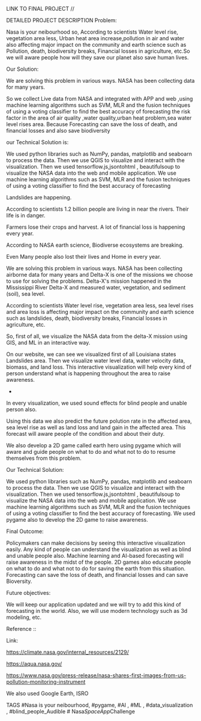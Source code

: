LINK TO FINAL PROJECT
//

DETAILED PROJECT DESCRIPTION
Problem:

Nasa is your neibourhood so,
According to scientists Water level rise, vegetation area less, Urban heat area increase,pollution in air and water also affecting major impact on the community and earth science such as Pollution, death, biodiversity breaks, Financial losses in agriculture, etc.So we will aware people how will they save our planet also save human lives.


Our Solution: 

We are solving this problem in various ways. NASA has been collecting data for many years.


So we collect Live data from NASA and integrated with APP and web ,using  machine learning algorithms such as SVM, MLR and the fusion techniques of using a voting classifier to find the best accuracy of forecasting the risk factor in the area of air quality ,water quality,urban heat problem,sea water level rises area. Because Forecasting can save the loss of death, and financial losses and also save biodiversity


our Technical Solution is:

We used python libraries such as NumPy, pandas, matplotlib and seaboarn to process the data. Then we use QGIS to visualize and interact with the visualization. Then we used tensorflow.js,jsontohtml , beautifulsoup to visualize the NASA data into the web and mobile application. We use machine learning algorithms such as SVM, MLR and the fusion techniques of using a voting classifier to find the best accuracy of forecasting



Landslides are happening. 


According to scientists 1.2 billion people are living in near the  rivers. Their life is in danger.


Farmers lose their crops and harvest. A lot of financial loss is happening every year.


According to NASA earth science, Biodiverse ecosystems are breaking.


Even Many people also lost their lives and Home in every year.




We are solving this problem in various ways. NASA has been collecting airborne data for many years and Delta-X is one of the missions we choose to use for solving the problems. Delta-X's mission happened in the Mississippi River Delta-X and measured water, vegetation, and sediment (soil), sea level. 




According to scientists Water level rise, vegetation area less, sea level rises and area loss is affecting major impact on the community and earth science such as landslides, death, biodiversity breaks, Financial losses in agriculture, etc.



So, first of all, we visualize the NASA data from the delta-X mission using GIS, and ML in an interactive way.



On our website, we can see we visualized first of all Louisiana states Landslides area. Then we visualize water level data, water velocity data, biomass, and land loss. This interactive visualization will help every kind of person understand what is happening throughout the area to raise awareness.


-


In every visualization, we used sound effects for blind people and unable person also. 


Using this data we also predict the future polution rate in the affected area, sea level rise as well as land loss and land gain in the affected area. This forecast will aware people of the condition and about their duty. 



We also develop a 2D game called earth hero using pygame which will aware and guide people on what to do and what not to do to resume themselves from this problem.


Our Technical Solution:


We used python libraries such as NumPy, pandas, matplotlib and seaboarn to process the data. Then we use QGIS to visualize and interact with the visualization. Then we used tensorflow.js,jsontohtml , beautifulsoup to visualize the NASA data into the web and mobile application. We use machine learning algorithms such as SVM, MLR and the fusion techniques of using a voting classifier to find the best accuracy of forecasting. We used pygame also to develop the 2D game to raise awareness.  



Final Outcome:



Policymakers can make decisions by seeing this interactive visualization easily.
Any kind of people can understand the visualization as well as blind and unable people also.
Machine learning and AI-based forecasting will raise awareness in the midst of the people.
2D games also educate people on what to do and what not to do for saving the earth from this situation. 
Forecasting can save the loss of death, and financial losses and can save Bioversity. 




Future objectives:



We will keep our application updated and we will try to add this kind of forecasting  in the world. Also, we will use modern technology such as 3d modeling, etc. 


Reference ::

Link: 

https://climate.nasa.gov/internal_resources/2129/


https://aqua.nasa.gov/


https://www.nasa.gov/press-release/nasa-shares-first-images-from-us-pollution-monitoring-instrument



We also used Google Earth, ISRO


TAGS
#Nasa is your neibourhood, #pygame, #AI , #ML , #data_visualization , #blind_people_Audible
#   N a s a _ S p a c e A p p _ C h a l l e n g e  
 